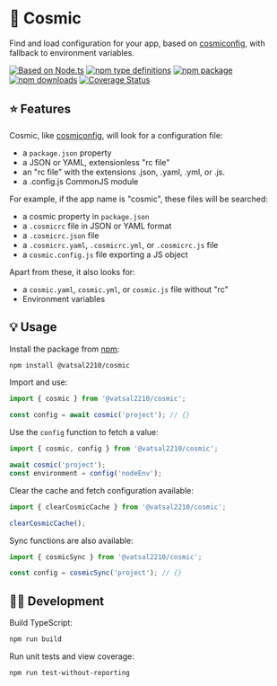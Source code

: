 # 🌌 Cosmic

Find and load configuration for your app, based on [cosmiconfig](https://github.com/davidtheclark/cosmiconfig#explorersearch), with fallback to environment variables.

[![Based on Node.ts](https://img.shields.io/badge/based%20on-node.ts-brightgreen)](https://github.com/vatsal2210/node.ts)
[![npm type definitions](https://img.shields.io/npm/types/@vatsal2210/cosmic.svg)](https://unpkg.com/browse/@vatsal2210/cosmic/dist/index.d.ts)
[![npm package](https://img.shields.io/npm/v/@vatsal2210/cosmic.svg)](https://www.npmjs.com/package/node.ts)
[![npm downloads](https://img.shields.io/npm/dw/@vatsal2210/cosmic)](https://www.npmjs.com/package/node.ts)
[![Coverage Status](https://coveralls.io/repos/github/vatsal2210/cosmic/badge.svg?branch=main)](https://coveralls.io/github/vatsal2210/cosmic?branch=main)


## ⭐ Features

Cosmic, like [cosmiconfig](https://github.com/davidtheclark/cosmiconfig#explorersearch), will look for a configuration file:

- a `package.json` property
- a JSON or YAML, extensionless "rc file"
- an "rc file" with the extensions .json, .yaml, .yml, or .js.
- a .config.js CommonJS module

For example, if the app name is "cosmic", these files will be searched:

- a cosmic property in `package.json`
- a `.cosmicrc` file in JSON or YAML format
- a `.cosmicrc.json` file
- a `.cosmicrc.yaml`, `.cosmicrc.yml`, or `.cosmicrc.js` file
- a `cosmic.config.js` file exporting a JS object

Apart from these, it also looks for:

- a `cosmic.yaml`, `cosmic.yml`, or `cosmic.js` file without "rc"
- Environment variables

## 💡 Usage

Install the package from [npm](https://www.npmjs.com/package/@vatsal2210/cosmic):

```bash
npm install @vatsal2210/cosmic
```

Import and use:

```ts
import { cosmic } from '@vatsal2210/cosmic';

const config = await cosmic('project'); // {}
```

Use the `config` function to fetch a value:

```ts
import { cosmic, config } from '@vatsal2210/cosmic';

await cosmic('project');
const environment = config('nodeEnv');
```

Clear the cache and fetch configuration available:

```ts
import { clearCosmicCache } from '@vatsal2210/cosmic';

clearCosmicCache();
```

Sync functions are also available:

```ts
import { cosmicSync } from '@vatsal2210/cosmic';

const config = cosmicSync('project'); // {}
```

## 👩‍💻 Development

Build TypeScript:

```bash
npm run build
```

Run unit tests and view coverage:

```bash
npm run test-without-reporting
```
